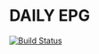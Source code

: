 # DAILY EPG

[![Build Status](https://travis-ci.org/Fazzani/testWebgrab.svg?branch=master)](https://travis-ci.org/Fazzani/testWebgrab)
